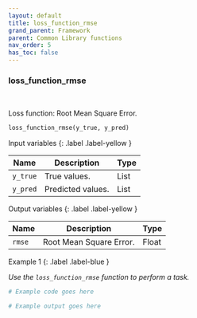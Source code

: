 ```yaml
---
layout: default
title: loss_function_rmse
grand_parent: Framework
parent: Common Library functions
nav_order: 5
has_toc: false
---
```


<h3>loss_function_rmse</h3>

<br>

<p align = "justify">
    Loss function: Root Mean Square Error.
</p>

```python
loss_function_rmse(y_true, y_pred)
```

Input variables
{: .label .label-yellow }

<table style = "width:100%">
    <thead>
      <tr>
        <th>Name</th>
        <th>Description</th>
        <th>Type</th>
      </tr>
    </thead>
    <tr>
        <td><code>y_true</code></td>
        <td>True values.</td>
        <td>List</td>
    </tr>
    <tr>
        <td><code>y_pred</code></td>
        <td>Predicted values.</td>
        <td>List</td>
    </tr>
</table>

Output variables
{: .label .label-yellow }

<table style = "width:100%">
    <thead>
      <tr>
        <th>Name</th>
        <th>Description</th>
        <th>Type</th>
      </tr>
    </thead>
    <tr>
        <td><code>rmse</code></td>
        <td>Root Mean Square Error.</td>
        <td>Float</td>
    </tr>
</table>

Example 1
{: .label .label-blue }

<p align = "justify">
    <i>
        Use the <code>loss_function_rmse</code> function to perform a task.
    </i>
</p>

```python
# Example code goes here
```

```bash
# Example output goes here
```


